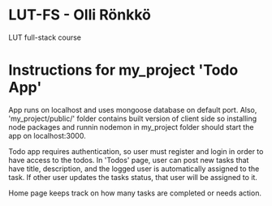 # LUT-FS - Olli Rönkkö
LUT full-stack course

# Instructions for my_project 'Todo App'
App runs on localhost and uses mongoose database on default port. Also, 'my_project/public/' folder contains built version of client side so installing node packages and runnin nodemon in my_project folder should start the app on localhost:3000.

Todo app requires authentication, so user must register and login in order to have access to the todos. In 'Todos' page, user can post new tasks that have title, description, and the logged user is automatically assigned to the task. If other user updates the tasks status, that user will be assigned to it. 

Home page keeps track on how many tasks are completed or needs action.